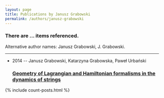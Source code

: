 ```yaml
---
layout: page
title: Publications by Janusz Grabowski
permalink: /authors/janusz-grabowski
---
```


<h3 id="number-posts">There are ... items referenced.</h3>
<p id='info-authors'>Alternative author names: Janusz Grabowski, J. Grabowski.</p>
<hr />
<ul class="post-list">
<li><span class='post-meta'>2014 -- Janusz Grabowski, Katarzyna Grabowska, Paweł Urbański</span><h3><a class='post-link' href="{{ site.baseurl }}/geometry-of-lagrangian-and-hamiltonian-formalisms-in-the-dynamics-of-strings">Geometry of Lagrangian and Hamiltonian formalisms in the dynamics of strings</a></h3></li>

</ul>
{% include count-posts.html %}
